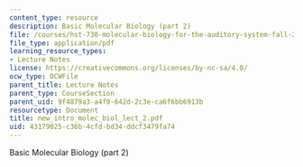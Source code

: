 ```yaml
---
content_type: resource
description: Basic Molecular Biology (part 2)
file: /courses/hst-730-molecular-biology-for-the-auditory-system-fall-2002/43179025c36b4cfdbd34ddcf3479fa74_new_intro_molec_biol_lect_2.pdf
file_type: application/pdf
learning_resource_types:
- Lecture Notes
license: https://creativecommons.org/licenses/by-nc-sa/4.0/
ocw_type: OCWFile
parent_title: Lecture Notes
parent_type: CourseSection
parent_uid: 9f4879a3-a4f0-642d-2c3e-ca6f6bb6913b
resourcetype: Document
title: new_intro_molec_biol_lect_2.pdf
uid: 43179025-c36b-4cfd-bd34-ddcf3479fa74
---
```

Basic Molecular Biology (part 2)
